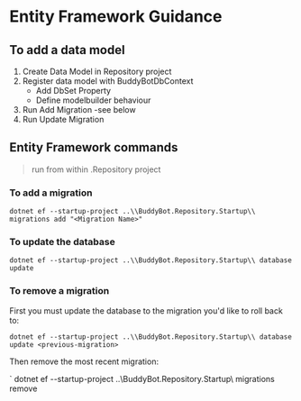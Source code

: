 # Entity Framework Guidance

## To add a data model
 1. Create Data Model in Repository project
 1. Register data model with BuddyBotDbContext
    - Add DbSet Property
    - Define modelbuilder behaviour
 1. Run Add Migration -see below
 1. Run Update Migration

## Entity Framework commands
>  run from within .Repository project 

### To add a migration
`
dotnet ef --startup-project ..\\BuddyBot.Repository.Startup\\ migrations add "<Migration Name>"
`

### To update the database
`
dotnet ef --startup-project ..\\BuddyBot.Repository.Startup\\ database update
`

### To remove a migration

First you must update the database to the migration you'd like to roll back to:

`
 dotnet ef --startup-project ..\\BuddyBot.Repository.Startup\\ database update <previous-migration>
`

Then remove the most recent migration:

`
dotnet ef --startup-project ..\\BuddyBot.Repository.Startup\\ migrations remove